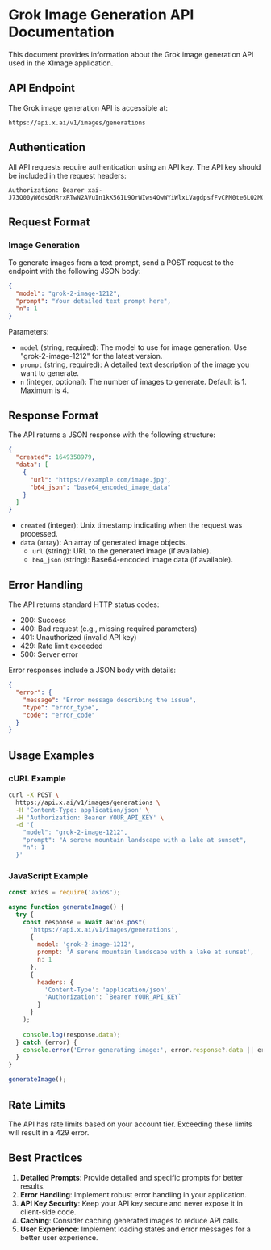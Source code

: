 # Grok Image Generation API Documentation

This document provides information about the Grok image generation API used in the XImage application.

## API Endpoint

The Grok image generation API is accessible at:

```
https://api.x.ai/v1/images/generations
```

## Authentication

All API requests require authentication using an API key. The API key should be included in the request headers:

```
Authorization: Bearer xai-J73Q00yW6dsQdRrxRTwN2AVuIn1kK56IL9OrWIws4QwWYiWlxLVagdpsfFvCPM0te6LQ2M0t3jSjVm0f
```

## Request Format

### Image Generation

To generate images from a text prompt, send a POST request to the endpoint with the following JSON body:

```json
{
  "model": "grok-2-image-1212",
  "prompt": "Your detailed text prompt here",
  "n": 1
}
```

Parameters:

- `model` (string, required): The model to use for image generation. Use "grok-2-image-1212" for the latest version.
- `prompt` (string, required): A detailed text description of the image you want to generate.
- `n` (integer, optional): The number of images to generate. Default is 1. Maximum is 4.

## Response Format

The API returns a JSON response with the following structure:

```json
{
  "created": 1649358979,
  "data": [
    {
      "url": "https://example.com/image.jpg",
      "b64_json": "base64_encoded_image_data"
    }
  ]
}
```

- `created` (integer): Unix timestamp indicating when the request was processed.
- `data` (array): An array of generated image objects.
  - `url` (string): URL to the generated image (if available).
  - `b64_json` (string): Base64-encoded image data (if available).

## Error Handling

The API returns standard HTTP status codes:

- 200: Success
- 400: Bad request (e.g., missing required parameters)
- 401: Unauthorized (invalid API key)
- 429: Rate limit exceeded
- 500: Server error

Error responses include a JSON body with details:

```json
{
  "error": {
    "message": "Error message describing the issue",
    "type": "error_type",
    "code": "error_code"
  }
}
```

## Usage Examples

### cURL Example

```bash
curl -X POST \
  https://api.x.ai/v1/images/generations \
  -H 'Content-Type: application/json' \
  -H 'Authorization: Bearer YOUR_API_KEY' \
  -d '{
    "model": "grok-2-image-1212",
    "prompt": "A serene mountain landscape with a lake at sunset",
    "n": 1
  }'
```

### JavaScript Example

```javascript
const axios = require('axios');

async function generateImage() {
  try {
    const response = await axios.post(
      'https://api.x.ai/v1/images/generations',
      {
        model: 'grok-2-image-1212',
        prompt: 'A serene mountain landscape with a lake at sunset',
        n: 1
      },
      {
        headers: {
          'Content-Type': 'application/json',
          'Authorization': `Bearer YOUR_API_KEY`
        }
      }
    );
    
    console.log(response.data);
  } catch (error) {
    console.error('Error generating image:', error.response?.data || error.message);
  }
}

generateImage();
```

## Rate Limits

The API has rate limits based on your account tier. Exceeding these limits will result in a 429 error.

## Best Practices

1. **Detailed Prompts**: Provide detailed and specific prompts for better results.
2. **Error Handling**: Implement robust error handling in your application.
3. **API Key Security**: Keep your API key secure and never expose it in client-side code.
4. **Caching**: Consider caching generated images to reduce API calls.
5. **User Experience**: Implement loading states and error messages for a better user experience.
